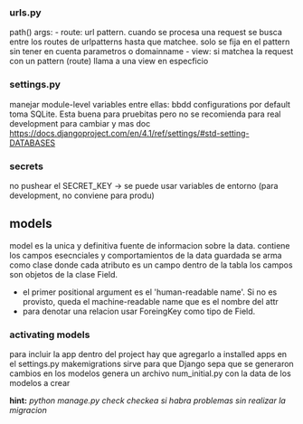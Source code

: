 ### urls.py 
path() args:
    - route: url pattern. cuando se procesa una request se busca entre los routes de urlpatterns hasta que matchee.
            solo se fija en el pattern sin tener en cuenta parametros o domainname
    - view: si matchea la request con un pattern (route) llama a una view en especficio

### settings.py
manejar module-level variables
entre ellas: bbdd configurations
por default toma SQLite. Esta buena para pruebitas pero no se recomienda para real development
para cambiar y mas doc https://docs.djangoproject.com/en/4.1/ref/settings/#std-setting-DATABASES

### secrets
no pushear el SECRET_KEY -> se puede usar variables de entorno (para development, no conviene para produ)

## models
model es la unica y definitiva fuente de informacion sobre la data. contiene los campos esecnciales y comportamientos de la data guardada
se arma como clase donde cada atributo es un campo dentro de la tabla 
los campos son objetos de la clase Field.
- el primer positional argument es el 'human-readable name'. Si no es provisto, queda el machine-readable name que es el nombre del attr
- para denotar una relacion usar ForeingKey como tipo de Field.

### activating models
para incluir la app dentro del project hay que agregarlo a installed apps en el settings.py
makemigrations sirve para que Django sepa que se generaron cambios en los modelos
genera un archivo num_initial.py con la data de los modelos a crear

**hint:** *python manage.py check checkea si habra problemas sin realizar la migracion* 
